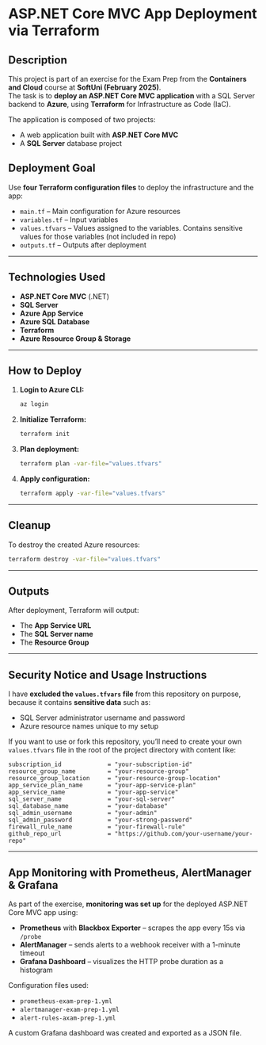 # ASP.NET Core MVC App Deployment via Terraform

## Description

This project is part of an exercise for the Exam Prep from the **Containers and Cloud** course at **SoftUni (February 2025)**.  
The task is to **deploy an ASP.NET Core MVC application** with a SQL Server backend to **Azure**, using **Terraform** for Infrastructure as Code (IaC).

The application is composed of two projects:
- A web application built with **ASP.NET Core MVC**
- A **SQL Server** database project

## Deployment Goal

Use **four Terraform configuration files** to deploy the infrastructure and the app:
- `main.tf` – Main configuration for Azure resources  
- `variables.tf` – Input variables  
- `values.tfvars` – Values assigned to the variables. Contains sensitive values for those variables (not included in repo)  
- `outputs.tf` – Outputs after deployment

---

## Technologies Used

- **ASP.NET Core MVC** (.NET)  
- **SQL Server**  
- **Azure App Service**  
- **Azure SQL Database**  
- **Terraform**  
- **Azure Resource Group & Storage**

---

## How to Deploy

1. **Login to Azure CLI:**
   ```bash
   az login
   ```

2. **Initialize Terraform:**
   ```bash
   terraform init
   ```

3. **Plan deployment:**
   ```bash
   terraform plan -var-file="values.tfvars"
   ```

4. **Apply configuration:**
   ```bash
   terraform apply -var-file="values.tfvars"
   ```

---

## Cleanup

To destroy the created Azure resources:

```bash
terraform destroy -var-file="values.tfvars"
```

---

## Outputs

After deployment, Terraform will output:
- The **App Service URL**
- The **SQL Server name**
- The **Resource Group**

---

## Security Notice and Usage Instructions

I have **excluded the `values.tfvars` file** from this repository on purpose, because it contains **sensitive data** such as:

- SQL Server administrator username and password  
- Azure resource names unique to my setup  

If you want to use or fork this repository, you’ll need to create your own `values.tfvars` file in the root of the project directory with content like:

```hcl
subscription_id             = "your-subscription-id"
resource_group_name         = "your-resource-group"
resource_group_location     = "your-resource-group-location"
app_service_plan_name       = "your-app-service-plan"
app_service_name            = "your-app-service"
sql_server_name             = "your-sql-server"
sql_database_name           = "your-database"
sql_admin_username          = "your-admin"
sql_admin_password          = "your-strong-password"
firewall_rule_name          = "your-firewall-rule"
github_repo_url             = "https://github.com/your-username/your-repo"
```

---

## App Monitoring with Prometheus, AlertManager & Grafana

As part of the exercise, **monitoring was set up** for the deployed ASP.NET Core MVC app using:

- **Prometheus** with **Blackbox Exporter** – scrapes the app every 15s via `/probe`
- **AlertManager** – sends alerts to a webhook receiver with a 1-minute timeout
- **Grafana Dashboard** – visualizes the HTTP probe duration as a histogram

Configuration files used:
- `prometheus-exam-prep-1.yml`
- `alertmanager-exam-prep-1.yml`
- `alert-rules-axam-prep-1.yml`

A custom Grafana dashboard was created and exported as a JSON file.